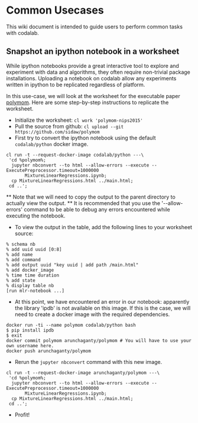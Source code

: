 # Common Usecases
This wiki document is intended to guide users to perform common tasks with codalab.

## Snapshot an ipython notebook in a worksheet
While ipython notebooks provide a great interactive tool to explore and experiment with data and algorithms, they often require non-trivial package installations. Uploading a notebook on codalab allow any experiments written in ipython to be replicated regardless of platform.

In this use-case, we will look at the worksheet for the executable paper [polymom](https://worksheets.codalab.org/worksheets/0xca42b883b1f9481989cfb02fe693649f/). Here are some step-by-step instructions to replicate the worksheet.

* Initialize the worksheet: `cl work 'polymom-nips2015'`
* Pull the source from github: `cl upload --git https://github.com/sidaw/polymom`
* First try to convert the ipython notebook using the default `codalab/python` docker image. 
```
cl run -t --request-docker-image codalab/python ---\
 'cd %polymom%; 
  jupyter nbconvert --to html --allow-errors --execute --ExecutePreprocessor.timeout=1000000 
       MixtureLinearRegressions.ipynb;
  cp MixtureLinearRegressions.html ../main.html;
 cd ..';
```
** Note that we will need to copy the output to the parent directory to actually view the output.
** It is recommended that you use the '--allow-errors' command to be able to debug any errors encountered while executing the notebook.
* To view the output in the table, add the following lines to your worksheet source:
```
% schema nb
% add uuid uuid [0:8]
% add name
% add command
% add output uuid "key uuid | add path /main.html"
% add docker_image
% time time duration
% add state
% display table nb
[run mlr-notebook ...]
```
* At this point, we have encountered an error in our notebook: apparently the library 'ipdb' is not available on this image. If this is the case, we will need to create a docker image with the required dependencies.
```
docker run -ti --name polymom codalab/python bash 
$ pip install ipdb
$ exit
docker commit polymom arunchaganty/polymom # You will have to use your own username here.
docker push arunchaganty/polymom
```
* Rerun the `jupyter nbconvert` command with this new image.
```
cl run -t --request-docker-image arunchaganty/polymom ---\
 'cd %polymom%; 
  jupyter nbconvert --to html --allow-errors --execute --ExecutePreprocessor.timeout=1000000 
       MixtureLinearRegressions.ipynb;
  cp MixtureLinearRegressions.html ../main.html;
 cd ..';
```
* Profit!